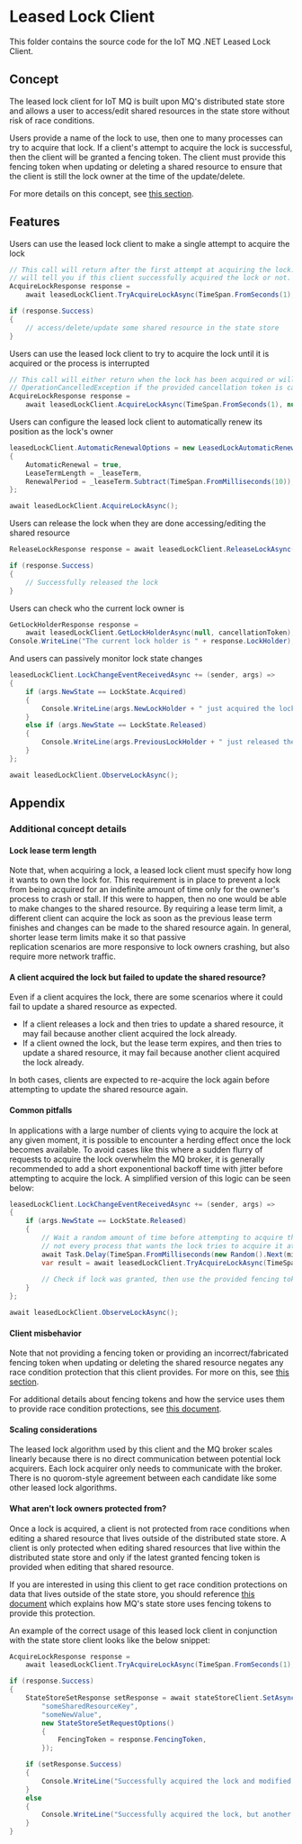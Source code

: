 # Leased Lock Client

This folder contains the source code for the IoT MQ .NET Leased Lock Client.

## Concept

The leased lock client for IoT MQ is built upon MQ's distributed state store and allows a user to 
access/edit shared resources in the state store without risk of race conditions.

Users provide a name of the lock to use, then one to many processes can try to acquire that lock. 
If a client's attempt to acquire the lock is successful, then the client will be granted a fencing 
token. The client must provide this fencing token when updating or deleting a shared resource to 
ensure that the client is still the lock owner at the time of the update/delete.

For more details on this concept, see [this section](#additional-concept-details).

## Features

Users can use the leased lock client to make a single attempt to acquire the lock

```csharp
// This call will return after the first attempt at acquiring the lock. The returned value
// will tell you if this client successfully acquired the lock or not.
AcquireLockResponse response = 
    await leasedLockClient.TryAcquireLockAsync(TimeSpan.FromSeconds(1), cancellationToken);

if (response.Success)
{
    // access/delete/update some shared resource in the state store
}
```

Users can use the leased lock client to try to acquire the lock until it is acquired or the process is interrupted

```csharp
// This call will either return when the lock has been acquired or will throw
// OperationCancelledException if the provided cancellation token is cancelled beforehand.
AcquireLockResponse response =
    await leasedLockClient.AcquireLockAsync(TimeSpan.FromSeconds(1), null, cancellationToken);
```

Users can configure the leased lock client to automatically renew its position as the lock's owner

```csharp
leasedLockClient.AutomaticRenewalOptions = new LeasedLockAutomaticRenewalOptions()
{
    AutomaticRenewal = true,
    LeaseTermLength = _leaseTerm,
    RenewalPeriod = _leaseTerm.Subtract(TimeSpan.FromMilliseconds(10)),
};

await leasedLockClient.AcquireLockAsync();
```

Users can release the lock when they are done accessing/editing the shared resource

```csharp
ReleaseLockResponse response = await leasedLockClient.ReleaseLockAsync(null, cancellationToken);

if (response.Success)
{
    // Successfully released the lock
}
```

Users can check who the current lock owner is

```csharp
GetLockHolderResponse response = 
    await leasedLockClient.GetLockHolderAsync(null, cancellationToken);
Console.WriteLine("The current lock holder is " + response.LockHolder);
```

And users can passively monitor lock state changes

```csharp
leasedLockClient.LockChangeEventReceivedAsync += (sender, args) =>
{
    if (args.NewState == LockState.Acquired)
    {
        Console.WriteLine(args.NewLockHolder + " just acquired the lock.");
    }
    else if (args.NewState == LockState.Released)
    {
        Console.WriteLine(args.PreviousLockHolder + " just released the lock and now there is no owner.");
    }
};

await leasedLockClient.ObserveLockAsync();
```

## Appendix

### Additional concept details

#### Lock lease term length

Note that, when acquiring a lock, a leased lock client must specify how long it wants to own the 
lock for. This requirement is in place to prevent a lock from being acquired for an indefinite 
amount of time only for the owner's process to crash or stall. If this were to happen, then no one 
would be able to make changes to the shared resource. By requiring a lease term limit, a different 
client can acquire the lock as soon as the previous lease term finishes and changes can be made to 
the shared resource again. In general, shorter lease term limits make it so that passive  
replication scenarios are more responsive to lock owners crashing, but also require more network 
traffic. 

#### A client acquired the lock but failed to update the shared resource?

Even if a client acquires the lock, there are some scenarios where it could fail to update a shared
resource as expected.

 - If a client releases a lock and then tries to update a shared resource, it may fail because another client acquired the lock already.
 - If a client owned the lock, but the lease term expires, and then tries to update a shared resource, it may fail because another client acquired the lock already.

In both cases, clients are expected to re-acquire the lock again before attempting to update
the shared resource again.

#### Common pitfalls

In applications with a large number of clients vying to acquire the lock at any given moment, it is 
possible to encounter a herding effect once the lock becomes available. To avoid
cases like this where a sudden flurry of requests to acquire the lock overwhelm the MQ broker,
it is generally recommended to add a short exponentional backoff time with jitter before attempting
to acquire the lock. A simplified version of this logic can be seen below:

```csharp
leasedLockClient.LockChangeEventReceivedAsync += (sender, args) =>
{
    if (args.NewState == LockState.Released)
    {
        // Wait a random amount of time before attempting to acquire the lock so that
        // not every process that wants the lock tries to acquire it at the same time
        await Task.Delay(TimeSpan.FromMilliseconds(new Random().Next(minDelay, maxDelay)));
        var result = await leasedLockClient.TryAcquireLockAsync(TimeSpan.FromSeconds(1));
    
        // Check if lock was granted, then use the provided fencing token to update shared resources.
    }
};

await leasedLockClient.ObserveLockAsync();
```

#### Client misbehavior

Note that not providing a fencing token or providing an incorrect/fabricated fencing token when 
updating or deleting the shared resource negates any race condition protection that this client
provides. For more on this, see [this section](#what-arent-lock-owners-protected-from).

For additional details about fencing tokens and how the service uses them to provide race condition
protections, see [this document](https://learn.microsoft.com/azure/iot-operations/create-edge-apps/concept-about-state-store-protocol#locking-and-fencing-tokens).


#### Scaling considerations

The leased lock algorithm used by this client and the MQ broker scales linearly because there is
no direct communication between potential lock acquirers. Each lock acquirer only needs to
communicate with the broker. There is no quorom-style agreement between each candidate like some 
other leased lock algorithms.

#### What aren't lock owners protected from?

Once a lock is acquired, a client is not protected from race conditions when editing a shared 
resource that lives outside of the distributed state store. A client is only protected when editing 
shared resources that live within the distributed state store and only if the latest granted
fencing token is provided when editing that shared resource. 

If you are interested in using this client to get race condition protections on data that lives
outside of the state store, you should reference [this document](https://learn.microsoft.com/azure/iot-operations/create-edge-apps/concept-about-state-store-protocol#locking-and-fencing-tokens) which explains how MQ's state store uses fencing tokens to provide this protection.

An example of the correct usage of this leased lock client in conjunction with the state 
store client looks like the below snippet:

```csharp
AcquireLockResponse response = 
    await leasedLockClient.TryAcquireLockAsync(TimeSpan.FromSeconds(1), cancellationToken);

if (response.Success)
{
    StateStoreSetResponse setResponse = await stateStoreClient.SetAsync(
        "someSharedResourceKey", 
        "someNewValue",
        new StateStoreSetRequestOptions()
        {
            FencingToken = response.FencingToken,
        });

    if (setResponse.Success)
    {
        Console.WriteLine("Successfully acquired the lock and modified a shared resource");
    }
    else
    {
        Console.WriteLine("Successfully acquired the lock, but another client acquired it more recently");
    }
}
```